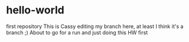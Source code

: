 # hello-world
first repository
This is Cassy editing my branch here, at least I think it's a branch ;)
About to go for a run and just doing this HW first
